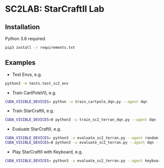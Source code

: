 # SC2LAB: StarCraftII Lab

## Installation

Python 3.6 required.

```bash
pip3 install -r requirements.txt
```
## Examples

- Test Envs, e.g.
```bash
python3 -m tests.test_sc2_env
```

- Train CartPoleV0, e.g.
```bash
CUDA_VISIBLE_DEVICES= python -u train_cartpole_dqn.py --agent dqn
```

- Train StarCraftII, e.g.
```bash
CUDA_VISIBLE_DEVICES=0 python3 -u train_sc2_terran_dqn.py --agent dqn
```

- Evaluate StarCraftII, e.g.
```bash
CUDA_VISIBLE_DEVICES= python3 -u evaluate_sc2_terran.py --agent random --difficulty '2'
CUDA_VISIBLE_DEVICES=0 python3 -u evaluate_sc2_terran.py --agent dqn --difficulty '2' --init_model_path checkpoints/REPLACED_WITH_YOUR_MODEL_NAME
```

- Play StarCraftII with Keyboard, e.g.
```bash
CUDA_VISIBLE_DEVICES= python3 -u evaluate_sc2_terran.py --agent keyboard --race 'T' --difficulty '1'
```
